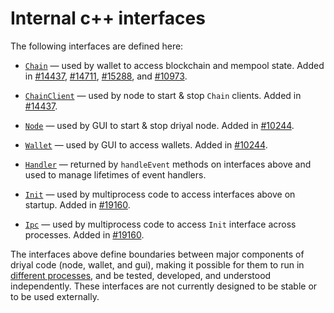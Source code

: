 # Internal c++ interfaces

The following interfaces are defined here:

* [`Chain`](chain.h) — used by wallet to access blockchain and mempool state. Added in [#14437](https://github.com/driyal/driyal/pull/14437), [#14711](https://github.com/driyal/driyal/pull/14711), [#15288](https://github.com/driyal/driyal/pull/15288), and [#10973](https://github.com/driyal/driyal/pull/10973).

* [`ChainClient`](chain.h) — used by node to start & stop `Chain` clients. Added in [#14437](https://github.com/driyal/driyal/pull/14437).

* [`Node`](node.h) — used by GUI to start & stop driyal node. Added in [#10244](https://github.com/driyal/driyal/pull/10244).

* [`Wallet`](wallet.h) — used by GUI to access wallets. Added in [#10244](https://github.com/driyal/driyal/pull/10244).

* [`Handler`](handler.h) — returned by `handleEvent` methods on interfaces above and used to manage lifetimes of event handlers.

* [`Init`](init.h) — used by multiprocess code to access interfaces above on startup. Added in [#19160](https://github.com/driyal/driyal/pull/19160).

* [`Ipc`](ipc.h) — used by multiprocess code to access `Init` interface across processes. Added in [#19160](https://github.com/driyal/driyal/pull/19160).

The interfaces above define boundaries between major components of driyal code (node, wallet, and gui), making it possible for them to run in [different processes](../../doc/multiprocess.md), and be tested, developed, and understood independently. These interfaces are not currently designed to be stable or to be used externally.
